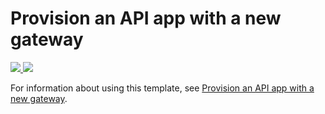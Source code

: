 # Provision an API app with a new gateway

<a href="https://portal.azure.com/#create/Microsoft.Template/uri/https%3A%2F%2Fraw.githubusercontent.com%2Fazure%2Fazure-quickstart-templates%2Fmaster%2F201-api-app-gateway-new%2Fazuredeploy.json" target="_blank">
    <img src="http://azuredeploy.net/deploybutton.png"/>
</a>
<a href="http://armviz.io/#/?load=https%3A%2F%2Fraw.githubusercontent.com%2FAzure%2Fazure-quickstart-templates%2Fmaster%2F201-api-app-gateway-new%2Fazuredeploy.json" target="_blank">
    <img src="http://armviz.io/visualizebutton.png"/>
</a>

For information about using this template, see [Provision an API app with a new gateway](https://azure.microsoft.com/en-us/documentation/articles/app-service-api-arm-new-gateway-provision/).
